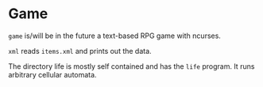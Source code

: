 # Game
`game` is/will be in the future a text-based RPG game with ncurses.

`xml` reads `items.xml` and prints out the data.

The directory life is mostly self contained and has the `life` program.
It runs arbitrary cellular automata.
